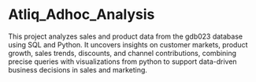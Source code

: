 # Atliq_Adhoc_Analysis
This project analyzes sales and product data from the gdb023 database using SQL and Python. It uncovers insights on customer markets, product growth, sales trends, discounts, and channel contributions, combining precise queries with visualizations from python to support data-driven business decisions in sales and marketing.
